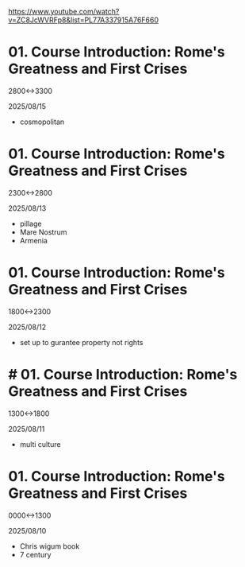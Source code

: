 https://www.youtube.com/watch?v=ZC8JcWVRFp8&list=PL77A337915A76F660

# 01. Course Introduction: Rome's Greatness and First Crises

2800<->3300

2025/08/15

- cosmopolitan

# 01. Course Introduction: Rome's Greatness and First Crises

2300<->2800

2025/08/13

- pillage
- Mare Nostrum
- Armenia

# 01. Course Introduction: Rome's Greatness and First Crises

1800<->2300

2025/08/12

- set up to gurantee property not rights

# # 01. Course Introduction: Rome's Greatness and First Crises
1300<->1800

2025/08/11

- multi culture

# 01. Course Introduction: Rome's Greatness and First Crises

0000<->1300

2025/08/10

- Chris wigum book
- 7 century
